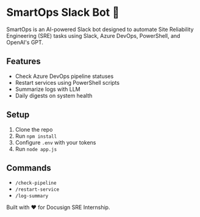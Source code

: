 # SmartOps Slack Bot 🤖

SmartOps is an AI-powered Slack bot designed to automate Site Reliability Engineering (SRE) tasks using Slack, Azure DevOps, PowerShell, and OpenAI's GPT.

## Features
- Check Azure DevOps pipeline statuses
- Restart services using PowerShell scripts
- Summarize logs with LLM
- Daily digests on system health

## Setup
1. Clone the repo
2. Run `npm install`
3. Configure `.env` with your tokens
4. Run `node app.js`

## Commands
- `/check-pipeline`
- `/restart-service`
- `/log-summary`

Built with ❤️ for Docusign SRE Internship.
